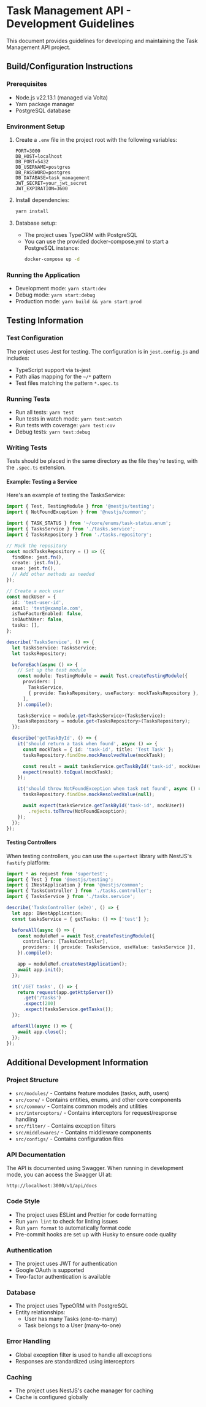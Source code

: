 # Task Management API - Development Guidelines

This document provides guidelines for developing and maintaining the Task Management API project.

## Build/Configuration Instructions

### Prerequisites
- Node.js v22.13.1 (managed via Volta)
- Yarn package manager
- PostgreSQL database

### Environment Setup
1. Create a `.env` file in the project root with the following variables:
   ```
   PORT=3000
   DB_HOST=localhost
   DB_PORT=5432
   DB_USERNAME=postgres
   DB_PASSWORD=postgres
   DB_DATABASE=task_management
   JWT_SECRET=your_jwt_secret
   JWT_EXPIRATION=3600
   ```

2. Install dependencies:
   ```bash
   yarn install
   ```

3. Database setup:
   - The project uses TypeORM with PostgreSQL
   - You can use the provided docker-compose.yml to start a PostgreSQL instance:
     ```bash
     docker-compose up -d
     ```

### Running the Application
- Development mode: `yarn start:dev`
- Debug mode: `yarn start:debug`
- Production mode: `yarn build && yarn start:prod`

## Testing Information

### Test Configuration
The project uses Jest for testing. The configuration is in `jest.config.js` and includes:
- TypeScript support via ts-jest
- Path alias mapping for the `~/*` pattern
- Test files matching the pattern `*.spec.ts`

### Running Tests
- Run all tests: `yarn test`
- Run tests in watch mode: `yarn test:watch`
- Run tests with coverage: `yarn test:cov`
- Debug tests: `yarn test:debug`

### Writing Tests
Tests should be placed in the same directory as the file they're testing, with the `.spec.ts` extension.

#### Example: Testing a Service
Here's an example of testing the TasksService:

```typescript
import { Test, TestingModule } from '@nestjs/testing';
import { NotFoundException } from '@nestjs/common';

import { TASK_STATUS } from '~/core/enums/task-status.enum';
import { TasksService } from './tasks.service';
import { TasksRepository } from './tasks.repository';

// Mock the repository
const mockTasksRepository = () => ({
  findOne: jest.fn(),
  create: jest.fn(),
  save: jest.fn(),
  // Add other methods as needed
});

// Create a mock user
const mockUser = {
  id: 'test-user-id',
  email: 'test@example.com',
  isTwoFactorEnabled: false,
  isOAuthUser: false,
  tasks: [],
};

describe('TasksService', () => {
  let tasksService: TasksService;
  let tasksRepository;

  beforeEach(async () => {
    // Set up the test module
    const module: TestingModule = await Test.createTestingModule({
      providers: [
        TasksService,
        { provide: TasksRepository, useFactory: mockTasksRepository },
      ],
    }).compile();

    tasksService = module.get<TasksService>(TasksService);
    tasksRepository = module.get<TasksRepository>(TasksRepository);
  });

  describe('getTaskById', () => {
    it('should return a task when found', async () => {
      const mockTask = { id: 'task-id', title: 'Test Task' };
      tasksRepository.findOne.mockResolvedValue(mockTask);

      const result = await tasksService.getTaskById('task-id', mockUser);
      expect(result).toEqual(mockTask);
    });

    it('should throw NotFoundException when task not found', async () => {
      tasksRepository.findOne.mockResolvedValue(null);

      await expect(tasksService.getTaskById('task-id', mockUser))
        .rejects.toThrow(NotFoundException);
    });
  });
});
```

#### Testing Controllers
When testing controllers, you can use the `supertest` library with NestJS's `fastify` platform:

```typescript
import * as request from 'supertest';
import { Test } from '@nestjs/testing';
import { INestApplication } from '@nestjs/common';
import { TasksController } from './tasks.controller';
import { TasksService } from './tasks.service';

describe('TasksController (e2e)', () => {
  let app: INestApplication;
  const tasksService = { getTasks: () => ['test'] };

  beforeAll(async () => {
    const moduleRef = await Test.createTestingModule({
      controllers: [TasksController],
      providers: [{ provide: TasksService, useValue: tasksService }],
    }).compile();

    app = moduleRef.createNestApplication();
    await app.init();
  });

  it('/GET tasks', () => {
    return request(app.getHttpServer())
      .get('/tasks')
      .expect(200)
      .expect(tasksService.getTasks());
  });

  afterAll(async () => {
    await app.close();
  });
});
```

## Additional Development Information

### Project Structure
- `src/modules/` - Contains feature modules (tasks, auth, users)
- `src/core/` - Contains entities, enums, and other core components
- `src/common/` - Contains common models and utilities
- `src/interceptors/` - Contains interceptors for request/response handling
- `src/filter/` - Contains exception filters
- `src/middlewares/` - Contains middleware components
- `src/configs/` - Contains configuration files

### API Documentation
The API is documented using Swagger. When running in development mode, you can access the Swagger UI at:
```
http://localhost:3000/v1/api/docs
```

### Code Style
- The project uses ESLint and Prettier for code formatting
- Run `yarn lint` to check for linting issues
- Run `yarn format` to automatically format code
- Pre-commit hooks are set up with Husky to ensure code quality

### Authentication
- The project uses JWT for authentication
- Google OAuth is supported
- Two-factor authentication is available

### Database
- The project uses TypeORM with PostgreSQL
- Entity relationships:
  - User has many Tasks (one-to-many)
  - Task belongs to a User (many-to-one)

### Error Handling
- Global exception filter is used to handle all exceptions
- Responses are standardized using interceptors

### Caching
- The project uses NestJS's cache manager for caching
- Cache is configured globally
